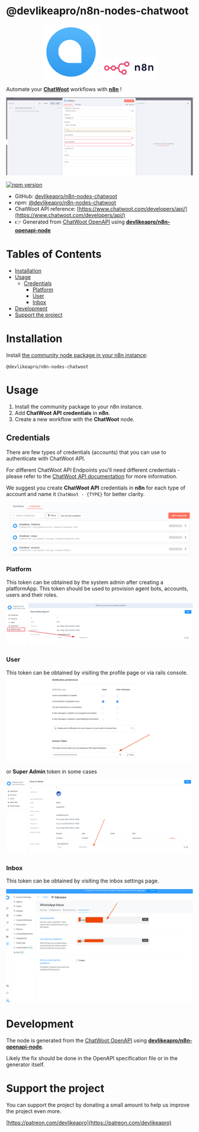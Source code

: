 # @devlikeapro/n8n-nodes-chatwoot

<p align="center">
  <img src="./chatwoot.png" width='150px'/>
  <img src="./n8n.png" width='150px'/>
</p>

Automate your
[**ChatWoot**](https://www.chatwoot.com/)
workflows with
[**n8n**](https://n8n.io/)
!

![screenshot](node.png)

[![npm version](https://img.shields.io/npm/v/@devlikeapro/n8n-nodes-chatwoot.svg)](https://www.npmjs.com/package/@devlikeapro/n8n-nodes-chatwoot)

- GitHub: [devlikeapro/n8n-nodes-chatwoot](http://github.com/devlikeapro/n8n-nodes-chatwoot)
- npm: [@devlikeapro/n8n-nodes-chatwoot](https://www.npmjs.com/package/@devlikeapro/n8n-nodes-chatwoot)
- ChatWoot API reference: [https://www.chatwoot.com/developers/api/](https://www.chatwoot.com/developers/api/)
- 👉 Generated from
  [ChatWoot OpenAPI](https://www.chatwoot.com/developers/api/)
  using
  [**devlikeapro/n8n-openapi-node**](https://github.com/devlikeapro/n8n-openapi-node)

# Tables of Contents

<!-- toc -->

- [Installation](#installation)
- [Usage](#usage)
  * [Credentials](#credentials)
    + [Platform](#platform)
    + [User](#user)
    + [Inbox](#inbox)
- [Development](#development)
- [Support the project](#support-the-project)

<!-- tocstop -->

# Installation
Install [the community node package in your n8n instance](https://docs.n8n.io/integrations/community-nodes/installation/gui-install/):
```
@devlikeapro/n8n-nodes-chatwoot
```

# Usage
1. Install the community package to your n8n instance.
2. Add **ChatWoot API** **credentials** in **n8n**.
3. Create a new workflow with the **ChatWoot** node.

## Credentials
There are few types of credentials (accounts) that you can use to authenticate with ChatWoot API.

For different ChatWoot API Endpoints you'll need different credentials - please
refer to the [ChatWoot API documentation](https://www.chatwoot.com/developers/api/) for more information.

We suggest you create **ChatWoot API** credentials in **n8n** for each type of account and name it `ChatWoot - {TYPE}` 
for better clarity.

![](./screenshots/n8n-credentials.png)

### Platform
This token can be obtained by the system admin after creating a platformApp. This token should be used to provision agent bots, accounts, users and their roles.

![](./screenshots/chatwoot-platform-token.png)

### User
This token can be obtained by visiting the profile page or via rails console.
![](./screenshots/chatwoot-profile-token.png)

or **Super Admin** token in some cases

![](./screenshots/chatwoot-admin-token.png)

### Inbox
This token can be obtained by visiting the inbox settings page.

![](./screenshots/chatwoot-inbox-token.png)

# Development
The node is generated from the
[ChatWoot OpenAPI](https://www.chatwoot.com/developers/api/)
using
[**devlikeapro/n8n-openapi-node**](https://github.com/devlikeapro/n8n-openapi-node).

Likely the fix should be done in the OpenAPI specification file or in the generator itself.

# Support the project

You can support the project by donating a small amount to help us improve the project even more.

[https://patreon.com/devlikeapro](https://patreon.com/devlikeapro)
